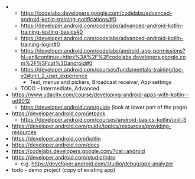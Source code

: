 * 
    * https://codelabs.developers.google.com/codelabs/advanced-android-kotlin-training-notifications/#0
    * https://developer.android.com/codelabs/advanced-android-kotlin-training-testing-basics#0
    * https://developer.android.com/codelabs/advanced-android-kotlin-training-login#0
    * https://developer.android.com/codelabs/android-app-permissions?hl=en&continue=https%3A%2F%2Fcodelabs.developers.google.com%2F%3Fcat%3Dandroid#0
    * https://developer.android.com/courses/fundamentals-training/toc-v2#unit_2_user_experience
        * Test, menus and pickers, Broadcast receiver, App settings
    * TODO - Intermediate, Advanced
* https://www.udacity.com/course/developing-android-apps-with-kotlin--ud9012
    * https://developer.android.com/guide (look at lower part of the page)
* https://developer.android.com/jetpack
    * https://developer.android.com/courses/android-basics-kotlin/unit-3
* https://developer.android.com/guide/topics/resources/providing-resources
* https://developer.android.com/kotlin
* https://developer.android.com/docs
* https://codelabs.developers.google.com/?cat=android
* https://developer.android.com/studio/intro
	* e.g. https://developer.android.com/studio/debug/apk-analyzer
* todo - demo project (copy of existing app)